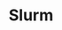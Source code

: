 ---
description: HPC compatibility
shortname: slurm
timestamp: Fri, 04 Feb 2022 17:09:41 GMT
title: Slurm
uuid: a7130f2d-1137-4230-8551-d9e5f691cd70
website_link: https://github.com/PySlurm/pyslurm
---